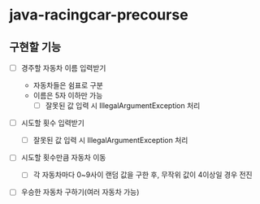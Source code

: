 # java-racingcar-precourse

## 구현할 기능
- [ ] 경주할 자동차 이름 입력받기
  - 자동차들은 쉼표로 구분
  - 이름은 5자 이하만 가능
    - [ ] 잘못된 값 입력 시 IllegalArgumentException 처리
- [ ] 시도할 횟수 입력받기
  - [ ] 잘못된 값 입력 시 IllegalArgumentException 처리
- [ ] 시도할 횟수만큼 자동차 이동
  - [ ] 각 자동차마다 0~9사이 랜덤 값을 구한 후, 무작위 값이 4이상일 경우 전진
- [ ] 우승한 자동차 구하기(여러 자동차 가능)

